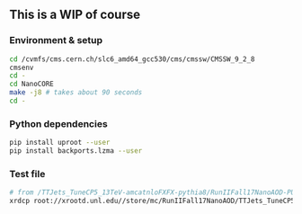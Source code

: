 
## This is a WIP of course

### Environment & setup
```bash
cd /cvmfs/cms.cern.ch/slc6_amd64_gcc530/cms/cmssw/CMSSW_9_2_8
cmsenv
cd -
cd NanoCORE
make -j8 # takes about 90 seconds
cd -
```

### Python dependencies
```bash
pip install uproot --user
pip install backports.lzma --user
```


### Test file
```bash
# from /TTJets_TuneCP5_13TeV-amcatnloFXFX-pythia8/RunIIFall17NanoAOD-PU2017_12Apr2018_94X_mc2017_realistic_v14-v1/NANOAODSIM
xrdcp root://xrootd.unl.edu//store/mc/RunIIFall17NanoAOD/TTJets_TuneCP5_13TeV-amcatnloFXFX-pythia8/NANOAODSIM/PU2017_12Apr2018_94X_mc2017_realistic_v14-v1/00000/508B6DBB-9742-E811-BA65-A4BF0112BCB0.root .
```

